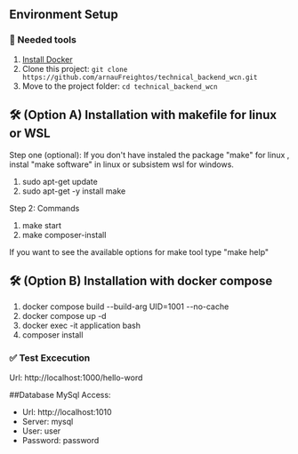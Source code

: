 ## Environment Setup

###  🐳 Needed tools

1. [Install Docker](https://www.docker.com/get-started)
2. Clone this project: `git clone https://github.com/arnauFreightos/technical_backend_wcn.git`
3. Move to the project folder: `cd technical_backend_wcn`

## 🛠️ (Option A) Installation with makefile for linux or WSL

Step one (optional): If you don't have instaled the package "make" for linux  , instal "make software" in linux or subsistem wsl for windows.

1. sudo apt-get update
2. sudo apt-get -y install make

Step 2: Commands

1. make start
2. make composer-install

If you want to see the available options for make tool type "make help"

## 🛠️ (Option B) Installation with docker compose 

1. docker compose build --build-arg UID=1001 --no-cache
2. docker compose up -d
3. docker exec -it application bash
4. composer install


### ✅ Test Excecution

Url: http://localhost:1000/hello-word

##Database
MySql Access:
- Url: http://localhost:1010
- Server: mysql
- User: user
- Password: password

